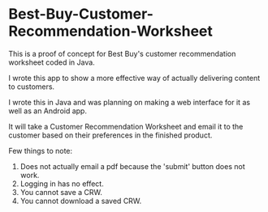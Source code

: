 # Best-Buy-Customer-Recommendation-Worksheet
This is a proof of concept for Best Buy's customer recommendation worksheet coded in Java.

I wrote this app to show a more effective way of actually delivering content to customers.

I wrote this in Java and was planning on making a web interface for it as well as an Android app.

It will take a Customer Recommendation Worksheet and email it to the customer based on their preferences
in the finished product.

Few things to note:

1) Does not actually email a pdf because the 'submit' button does not work.
2) Logging in has no effect.
3) You cannot save a CRW.
4) You cannot download a saved CRW.
